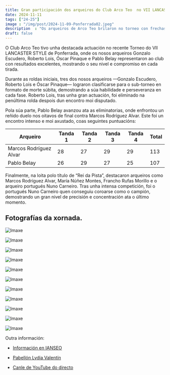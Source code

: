 ```yaml
---
title: Gran participación dos arqueiros do Club Arco Teo  no VII LANCASTER STYLE 
date: 2024-11-11
tags: ["24-25"]
image : "/img/post/2024-11-09-Ponferrada02.jpeg"
description  : "Os arqueiros de Arco Teo brilaron no torneo con frechas certeiras. O torneo foi gañado por  Nuno Carneiro." 
draft: false
---
```



O Club Arco Teo tivo unha destacada actuación no recente Torneo do  VII LANCASTER STYLE de Ponferrada, onde os nosos arqueiros Gonzalo Escudero, Roberto Lois, Óscar Pinaque e Pablo Belay representaron ao club con resultados excelentes, mostrando o seu nivel e compromiso en cada tirada.

Durante as roldas iniciais, tres dos nosos arqueiros —Gonzalo Escudero, Roberto Lois e Óscar Pinaque— lograron clasificarse para o sub-torneo en formato de morte súbita, demostrando a súa habilidade e perseveranza en cada fase. Roberto Lois, tras unha gran actuación, foi eliminado na penúltima rolda despois dun encontro moi disputado.

Pola súa parte, Pablo Belay avanzou ata as eliminatorias, onde enfrontou un reñido duelo nos oitavos de final contra Marcos Rodríguez Alvar. Este foi un encontro intenso e moi axustado, coas seguintes puntuacións:

| Arqueiro                | Tanda 1 | Tanda 2 | Tanda 3 | Tanda 4 | Total |
|-------------------------|---------|---------|---------|---------|-------|
| Marcos Rodríguez Alvar  | 28      | 27      | 29      | 29      | 113   |
| Pablo Belay             | 26      | 29      | 27      | 25      | 107   |


Finalmente, na loita polo título de “Rei da Pista”, destacaron arqueiros como Marcos Rodríguez Alvar, María Núñez Montes, Francho Rufas Morillo e o arqueiro portugués Nuno Carneiro. Tras unha intensa competición, foi o portugués Nuno Carneiro quen conseguiu coroarse como o campión, demostrando un gran nivel de precisión e concentración ata o último momento.


## Fotografías da xornada.

![Imaxe](../2024-11-09-ponferrada/01.jpg)

![Imaxe](../2024-11-09-ponferrada/02.jpg)

![Imaxe](../2024-11-09-ponferrada/03.jpg)

![Imaxe](../2024-11-09-ponferrada/04.jpg)

![Imaxe](../2024-11-09-ponferrada/05.jpg)

![Imaxe](../2024-11-09-ponferrada/06.jpg)

![Imaxe](../2024-11-09-ponferrada/07.jpg)


![Imaxe](../2024-11-09-ponferrada/08.jpg)


![Imaxe](../2024-11-09-ponferrada/09.jpg)



![Imaxe](../2024-11-09-ponferrada/10.jpg)



![Imaxe](../2024-11-09-ponferrada/11.jpg)


Outra información:
- [Información en IANSEO](https://www.ianseo.net/Details.php?toId=19207 )

- [Pabellón Lydia Valentín](https://maps.app.goo.gl/2vjTgRw1q4AhBpg36)

- [Canle de YouTube do directo](https://www.youtube.com/@josealvarezrodriguez7932/streams)


